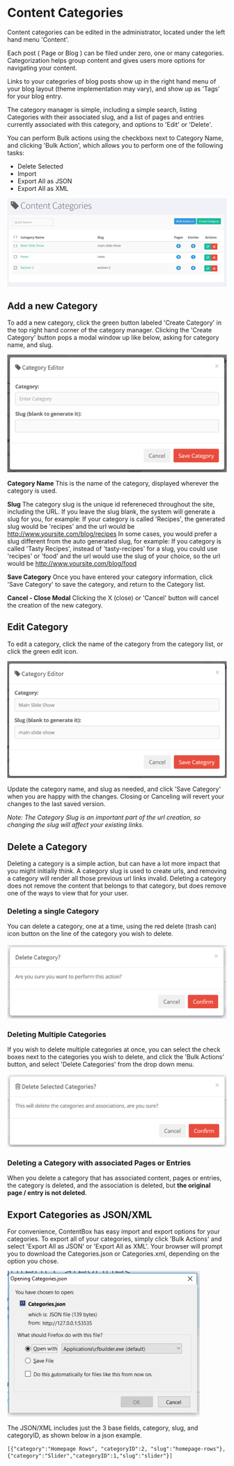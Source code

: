 # Content Categories

Content categories can be edited in the administrator, located under the left hand menu 'Content'.

Each post ( Page or Blog ) can be filed under zero, one or many categories. Categorization helps group content and gives users more options for navigating your content.

Links to your categories of blog posts show up in the right hand menu of your blog layout (theme implementation may vary), and show up as 'Tags' for your blog entry. 

The category manager is simple, including a simple search, listing Categories with their associated slug, and a list of pages and entries currently associated with this category, and options to 'Edit' or 'Delete'. 

You can perform Bulk actions using the checkboxs next to Category Name, and clicking 'Bulk Action', which allows you to perform one of the following tasks:

- Delete Selected
- Import
- Export All as JSON
- Export All as XML

![](../../images/admin/categoryManager/categoryList.png)

## Add a new Category

To add a new category, click the green button labeled 'Create Category' in the top right hand corner of the category manager. Clicking the 'Create Category' button pops a modal window up like below, asking for category name, and slug.

![](../../images/admin/categoryManager/addCategory.png)

**Category Name**
This is the name of the category, displayed wherever the category is used. 

**Slug** The category slug is the unique id refereneced throughout the site, including the URL. If you leave the slug blank, the system will generate a slug for you, for example: If your category is called 'Recipes', the generated slug would be 'recipes' and the url would be http://www.yoursite.com/blog/recipes
In some cases, you would prefer a slug different from the auto generated slug, for example: If you category is called 'Tasty Recipes', instead of 'tasty-recipes' for a slug, you could use 'recipes' or 'food' and the url would use the slug of your choice, so the url would be http://www.yoursite.com/blog/food

**Save Category** 
Once you have entered your category information, click 'Save Category' to save the category, and return to the Category list. 

**Cancel - Close Modal**
Clicking the X (close) or 'Cancel' button will cancel the creation of the new category.

## Edit Category

To edit a category, click the name of the category from the category list, or click the green edit icon. 

![](../../images/admin/categoryManager/editCategory.png)

Update the category name, and slug as needed, and click 'Save Category' when you are happy with the changes. Closing or Canceling will revert your changes to the last saved version.

*Note: The Category Slug is an important part of the url creation, so changing the slug will affect your existing links.* 

## Delete a Category
Deleting a category is a simple action, but can have a lot more impact that you might initially think. A category slug is used to create urls, and removing a category will render all those previous url links invalid. Deleting a category does not remove the content that belongs to that category, but does remove one of the ways to view that for your user.

### Deleting a single Category
You can delete a category, one at a time, using the red delete (trash can) icon button on the line of the category you wish to delete. 

![](../../images/admin/categoryManager/confirmDeleteCategory.png)

### Deleting Multiple Categories
If you wish to delete multiple categories at once, you can select the check boxes next to the categories you wish to delete, and click the 'Bulk Actions' button, and select 'Delete Categories' from the drop down menu.

![](../../images/admin/categoryManager/confirmDeleteBulkCategory.png)

### Deleting a Category with associated Pages or Entries

When you delete a category that has associated content, pages or entries, the category is deleted, and the association is deleted, but **the original page / entry is not deleted**. 

## Export Categories as JSON/XML

For convenience, ContentBox has easy import and export options for your categories. To export all of your categories, simply click 'Bulk Actions' and select 'Export All as JSON' or 'Export All as XML'. Your browser will prompt you to download the Categories.json or Categories.xml, depending on the option you chose.

![](../../images/admin/categoryManager/exportCategories.png)

The JSON/XML includes just the 3 base fields, category, slug, and categoryID, as shown below in a json example.

``` 
[{"category":"Homepage Rows", "categoryID":2, "slug":"homepage-rows"},{"category":"Slider","categoryID":1,"slug":"slider"}]
```
		



